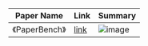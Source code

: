 | Paper Name                                                       | Link                                     | Summary |
|------------------------------------------------------------------|------------------------------------------|----------|
| 《PaperBench》 | [link](https://github.com/openai/preparedness/) | ![image](https://github.com/user-attachments/assets/514d24b9-0e13-4b3a-9253-a84fc6a4e635) | 
